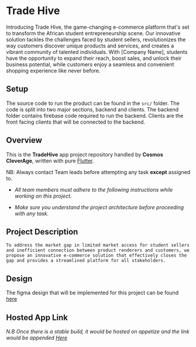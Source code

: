 # Trade Hive

Introducing Trade Hive, the game-changing e-commerce platform that's set to transform the African student entrepreneurship scene. Our innovative solution tackles the challenges faced by student sellers, revolutionizes the way customers discover unique products and services, and creates a vibrant community of talented individuals. With [Company Name], students have the opportunity to expand their reach, boost sales, and unlock their business potential, while customers enjoy a seamless and convenient shopping experience like never before.

## Setup

The source code to run the product can be found in the `src/` folder. The code is split into two major sections, backend and clients. The backend folder contains firebase code required to run the backend. Clients are the front facing clients that will be connected to the backend.

## Overview

  This is the **TradeHive**  app project repository handled by **Cosmos CleverAge**, written with pure [Flutter](https://flutter.dev/).
  
  NB: Always contact Team leads before attempting any task **except** assigned to.
  
- _All team members must adhere to the following instructions while working on this project._

- _Make sure you understand the project architecture before proceeding with any task._
  
## Project Description

    To address the market gap in limited market access for student sellers and inefficient connection between product renderers and customers, we propose an innovative e-commerce solution that effectively closes the gap and provides a streamlined platform for all stakeholders. 

## Design

   The figma design that will be implemented for this project can be found [here](https://figma.com/)

## Hosted App Link

   _N.B Once there is a stable build, it would be hosted on appetize and the link would be appended [Here](https://google.com)_
